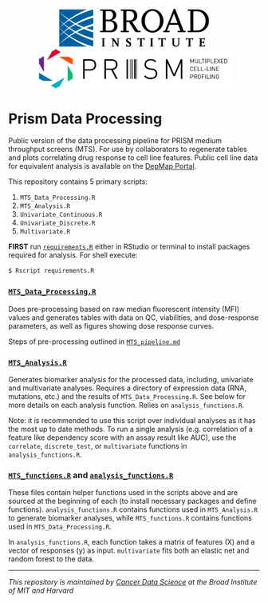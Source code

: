 <p align="center">
  <img src="BroadInstLogoforDigitalRGB.png" width="300" hspace="40"/>
  <img src="prism_logo_tagline_side.png" width="400" />
</p>

# Prism Data Processing

Public version of the data processing pipeline for PRISM medium throughput screens (MTS). For use by collaborators to regenerate tables and plots correlating drug response to cell line features. Public cell line data for equivalent analysis is available on the [DepMap Portal](https://depmap.org/portal/).

This repository contains 5 primary scripts:

1. `MTS_Data_Processing.R`
2. `MTS_Analysis.R`
3. `Univariate_Continuous.R`
4. `Univariate_Discrete.R`
5. `Multivariate.R`

**FIRST** run [`requirements.R`](./requirements.R) either in RStudio or terminal to install  packages required for analysis. For shell execute:
```bash
$ Rscript requirements.R
```

### [`MTS_Data_Processing.R`](./MTS_Data_Processing.R)

Does pre-processing based on raw median fluorescent intensity (MFI) values and generates tables with data on QC, viabilities, and dose-response parameters, as well as figures showing dose response curves.

Steps of pre-processing outlined in [`MTS_pipeline.md`](./MTS_pipeline.md)


### [`MTS_Analysis.R`](./MTS_Analysis.R)

Generates biomarker analysis for the processed data, including, univariate and multivariate analyses. Requires a directory of expression data (RNA, mutations, etc.) and the results of `MTS_Data_Processing.R`. See below for more details on each analysis function. Relies on `analysis_functions.R`.

Note: it is recommended to use this script over individual analyses as it has the most up to date methods. To run a single analysis (e.g. correlation of a feature like dependency score with an assay result like AUC), use the `correlate`, `discrete_test`, or `multivariate` functions in `analysis_functions.R`.

### [`MTS_functions.R`](./MTS_functions.R) and [`analysis_functions.R`](./analysis_functions.R)

These files contain helper functions used in the scripts above and are sourced at the beginning of each (to install necessary packages and define functions). `analysis_functions.R` contains functions used in `MTS_Analysis.R` to generate biomarker analyses, while `MTS_functions.R` contains functions used in `MTS_Data_Processing.R`.

In `analysis_functions.R`, each function takes a matrix of features (X) and a vector of responses (y) as input. `multivariate` fits both an elastic net and random forest to the data.

---
_This repository is maintained by [Cancer Data Science](https://www.cancerdatascience.org/) at the Broad Institute of MIT and Harvard_
